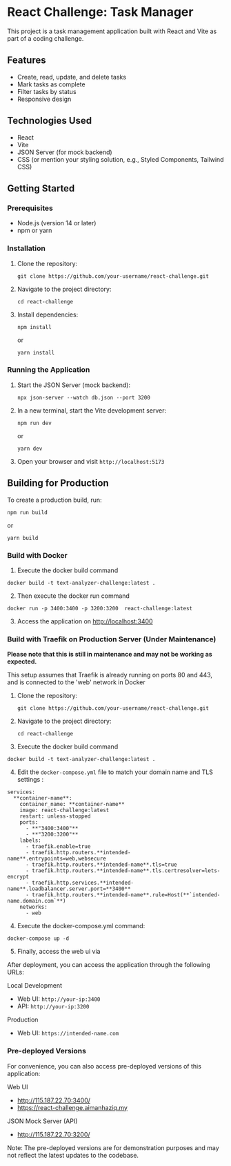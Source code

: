 
# React Challenge: Task Manager

This project is a task management application built with React and Vite as part of a coding challenge.

## Features

- Create, read, update, and delete tasks
- Mark tasks as complete
- Filter tasks by status
- Responsive design

## Technologies Used

- React
- Vite
- JSON Server (for mock backend)
- CSS (or mention your styling solution, e.g., Styled Components, Tailwind CSS)

## Getting Started

### Prerequisites

- Node.js (version 14 or later)
- npm or yarn

### Installation

1. Clone the repository:
   ```
   git clone https://github.com/your-username/react-challenge.git
   ```

2. Navigate to the project directory:
   ```
   cd react-challenge
   ```

3. Install dependencies:
   ```
   npm install
   ```
   or
   ```
   yarn install
   ```

### Running the Application

1. Start the JSON Server (mock backend):
   ```
   npx json-server --watch db.json --port 3200
   ```

2. In a new terminal, start the Vite development server:
   ```
   npm run dev
   ```
   or
   ```
   yarn dev
   ```

3. Open your browser and visit `http://localhost:5173`

## Building for Production

To create a production build, run:
```
npm run build
```
or
```
yarn build
```



### Build with Docker

1. Execute the docker build command
```
docker build -t text-analyzer-challenge:latest .
```

2. Then execute the docker run command
```
docker run -p 3400:3400 -p 3200:3200  react-challenge:latest
```

3. Access the application on [http://localhost:3400](http://localhost:3400)


### Build with Traefik on Production Server (Under Maintenance)

 **Please note that this is still in maintenance and may not be working as expected.**

 This setup assumes that Traefik is already running on ports 80 and 443, and is connected to the 'web' network in Docker


1. Clone the repository:
   ```
   git clone https://github.com/your-username/react-challenge.git
   ```

2. Navigate to the project directory:
   ```
   cd react-challenge
   ```

3. Execute the docker build command
```
docker build -t text-analyzer-challenge:latest .
```

4. Edit the `docker-compose.yml` file to match your domain name and TLS settings :

```
services:
  **container-name**:
    container_name: **container-name**
    image: react-challenge:latest
    restart: unless-stopped
    ports:
      - **"3400:3400"**
      - **"3200:3200"**
    labels:
      - traefik.enable=true
      - traefik.http.routers.**intended-name**.entrypoints=web,websecure
      - traefik.http.routers.**intended-name**.tls=true
      - traefik.http.routers.**intended-name**.tls.certresolver=lets-encrypt
      - traefik.http.services.**intended-name**.loadbalancer.server.port=**3400**
      - traefik.http.routers.**intended-name**.rule=Host(**`intended-name.domain.com`**)
    networks:
      - web

```

4. Execute the docker-compose.yml command:
```
docker-compose up -d
```

5. Finally, access the web ui via 

After deployment, you can access the application through the following URLs:

Local Development

- Web UI: `http://your-ip:3400`
- API: `http://your-ip:3200`

Production

- Web UI: `https://intended-name.com`

### Pre-deployed Versions

For convenience, you can also access pre-deployed versions of this application:

Web UI

- http://115.187.22.70:3400/
- https://react-challenge.aimanhaziq.my

JSON Mock Server (API)

- http://115.187.22.70:3200/

Note: The pre-deployed versions are for demonstration purposes and may not reflect the latest updates to the codebase.


